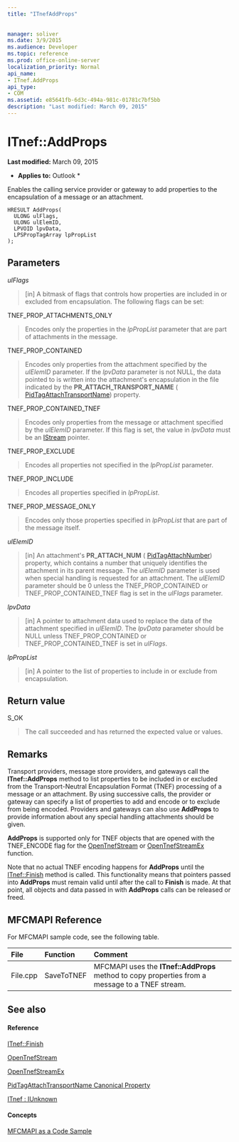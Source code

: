 ```yaml
---
title: "ITnefAddProps"
 
 
manager: soliver
ms.date: 3/9/2015
ms.audience: Developer
ms.topic: reference
ms.prod: office-online-server
localization_priority: Normal
api_name:
- ITnef.AddProps
api_type:
- COM
ms.assetid: e85641fb-6d3c-494a-981c-01781c7bf5bb
description: "Last modified: March 09, 2015"
---
```


# ITnef::AddProps

 **Last modified:** March 09, 2015 
  
 * **Applies to:** Outlook * 
  
Enables the calling service provider or gateway to add properties to the encapsulation of a message or an attachment. 
  
```
HRESULT AddProps(
  ULONG ulFlags,
  ULONG ulElemID,
  LPVOID lpvData,
  LPSPropTagArray lpPropList
);
```

## Parameters

 _ulFlags_
  
> [in] A bitmask of flags that controls how properties are included in or excluded from encapsulation. The following flags can be set:
    
TNEF_PROP_ATTACHMENTS_ONLY 
  
> Encodes only the properties in the  _lpPropList_ parameter that are part of attachments in the message. 
    
TNEF_PROP_CONTAINED 
  
> Encodes only properties from the attachment specified by the  _ulElemID_ parameter. If the  _lpvData_ parameter is not NULL, the data pointed to is written into the attachment's encapsulation in the file indicated by the **PR_ATTACH_TRANSPORT_NAME** ( [PidTagAttachTransportName](pidtagattachtransportname-canonical-property.md)) property.
    
TNEF_PROP_CONTAINED_TNEF 
  
> Encodes only properties from the message or attachment specified by the  _ulElemID_ parameter. If this flag is set, the value in  _lpvData_ must be an [IStream](http://msdn.microsoft.com/library/stg.istream%28Office.15%29.aspx) pointer. 
    
TNEF_PROP_EXCLUDE 
  
> Encodes all properties not specified in the  _lpPropList_ parameter. 
    
TNEF_PROP_INCLUDE 
  
> Encodes all properties specified in  _lpPropList_. 
    
TNEF_PROP_MESSAGE_ONLY 
  
> Encodes only those properties specified in  _lpPropList_ that are part of the message itself. 
    
 _ulElemID_
  
> [in] An attachment's **PR_ATTACH_NUM** ( [PidTagAttachNumber](pidtagattachnumber-canonical-property.md)) property, which contains a number that uniquely identifies the attachment in its parent message. The  _ulElemID_ parameter is used when special handling is requested for an attachment. The  _ulElemID_ parameter should be 0 unless the TNEF_PROP_CONTAINED or TNEF_PROP_CONTAINED_TNEF flag is set in the  _ulFlags_ parameter. 
    
 _lpvData_
  
> [in] A pointer to attachment data used to replace the data of the attachment specified in  _ulElemID_. The  _lpvData_ parameter should be NULL unless TNEF_PROP_CONTAINED or TNEF_PROP_CONTAINED_TNEF is set in  _ulFlags_.
    
 _lpPropList_
  
> [in] A pointer to the list of properties to include in or exclude from encapsulation.
    
## Return value

S_OK 
  
> The call succeeded and has returned the expected value or values.
    
## Remarks

Transport providers, message store providers, and gateways call the **ITnef::AddProps** method to list properties to be included in or excluded from the Transport-Neutral Encapsulation Format (TNEF) processing of a message or an attachment. By using successive calls, the provider or gateway can specify a list of properties to add and encode or to exclude from being encoded. Providers and gateways can also use **AddProps** to provide information about any special handling attachments should be given. 
  
 **AddProps** is supported only for TNEF objects that are opened with the TNEF_ENCODE flag for the [OpenTnefStream](opentnefstream.md) or [OpenTnefStreamEx](opentnefstreamex.md) function. 
  
Note that no actual TNEF encoding happens for **AddProps** until the [ITnef::Finish](itnef-finish.md) method is called. This functionality means that pointers passed into **AddProps** must remain valid until after the call to **Finish** is made. At that point, all objects and data passed in with **AddProps** calls can be released or freed. 
  
## MFCMAPI Reference

For MFCMAPI sample code, see the following table.
  
|**File**|**Function**|**Comment**|
|:-----|:-----|:-----|
|File.cpp  <br/> |SaveToTNEF  <br/> |MFCMAPI uses the **ITnef::AddProps** method to copy properties from a message to a TNEF stream.  <br/> |
   
## See also

#### Reference

[ITnef::Finish](itnef-finish.md)
  
[OpenTnefStream](opentnefstream.md)
  
[OpenTnefStreamEx](opentnefstreamex.md)
  
[PidTagAttachTransportName Canonical Property](pidtagattachtransportname-canonical-property.md)
  
[ITnef : IUnknown](itnefiunknown.md)
#### Concepts

[MFCMAPI as a Code Sample](mfcmapi-as-a-code-sample.md)


